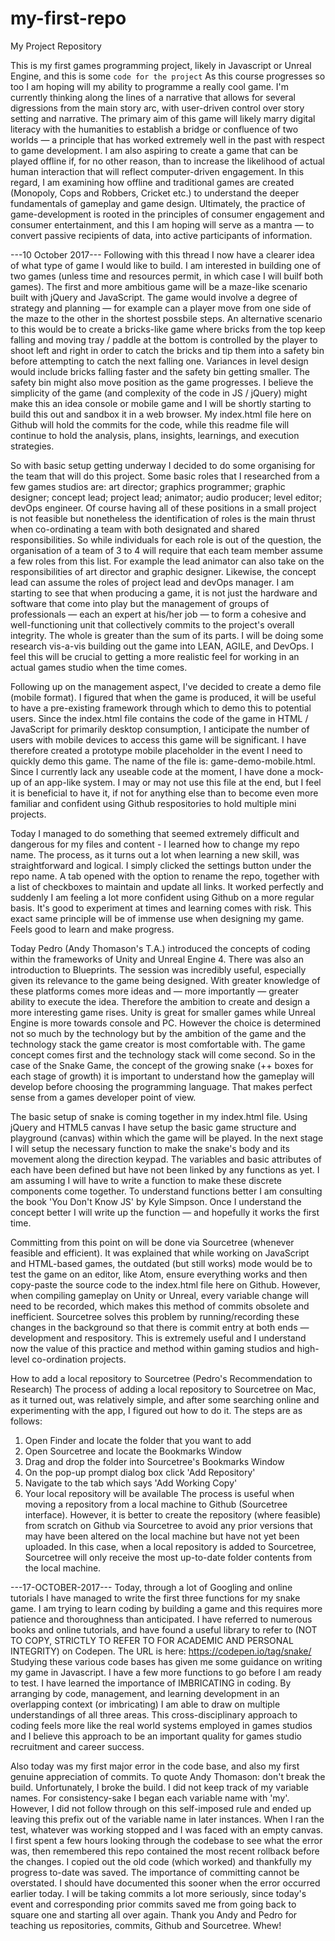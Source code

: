 # my-first-repo
My Project Repository

This is my first games programming project, likely in Javascript or Unreal Engine, and this is some <code>code for the project</code> As this course progresses so too I am hoping will my ability to programme a really cool game. I'm currently thinking along the lines of a narrative that allows for several digressions from the main story arc, with user-driven control over story setting and narrative. The primary aim of this game will likely marry digital literacy with the humanities to establish a bridge or confluence of two worlds — a principle that has worked extremely well in the past with respect to game development. I am also aspiring to create a game that can be played offline if, for no other reason, than to increase the likelihood of actual human interaction that will reflect computer-driven engagement. In this regard, I am examining how offline and traditional games are created (Monopoly, Cops and Robbers, Cricket etc.) to understand the deeper fundamentals of gameplay and game design. Ultimately, the practice of game-development is rooted in the principles of consumer engagement and consumer entertainment, and this I am hoping will serve as a mantra — to convert passive recipients of data, into active participants of information.


---10 October 2017---
Following with this thread I now have a clearer idea of what type of game I would like to build. I am interested in building one of two games (unless time and resources permit, in which case I will builf both games). The first and more ambitious game will be a maze-like scenario built with jQuery and JavaScript. The game would involve a degree of strategy and planning — for example can a player move from one side of the maze to the other in the shortest possbile steps. An alternative scenario to this would be to create a bricks-like game where bricks from the top keep falling and moving tray / paddle at the bottom is controlled by the player to shoot left and right in order to catch the bricks and tip them into a safety bin before attempting to catch the next falling one. Variances in level design would include bricks falling faster and the safety bin getting smaller. The safety bin might also move position as the game progresses. I believe the simplicity of the game (and complexity of the code in JS / jQuery) might make this an idea console or mobile game and I will be shortly starting to build this out and sandbox it in a web browser. My index.html file here on Github will hold the commits for the code, while this readme file will continue to hold the analysis, plans, insights, learnings, and execution strategies.


So with basic setup getting underway I decided to do some organising for the team that will do this project. Some basic roles that I researched from a few games studios are: art director; graphics programmer; graphic designer; concept lead; project lead; animator; audio producer; level editor; devOps engineer. Of course having all of these positions in a small project is not feasible but nonetheless the identification of roles is the main thrust when co-ordinating a team with both designated and shared responsibilities. So while individuals for each role is out of the question, the organisation of a team of 3 to 4 will require that each team member assume a few roles from this list. For example the lead animator can also take on the responsibilities of art director and graphic designer. Likewise, the concept lead can assume the roles of project lead and devOps manager. I am starting to see that when producing a game, it is not just the hardware and software that come into play but the management of groups of professionals — each an expert at his/her job — to form a cohesive and well-functioning unit that collectively commits to the project's overall integrity. The whole is greater than the sum of its parts. I will be doing some research vis-a-vis building out the game into LEAN, AGILE, and DevOps. I feel this will be crucial to getting a more realistic feel for working in an actual games studio when the time comes.


Following up on the management aspect, I've decided to create a demo file (mobile format). I figured that when the game is produced, it will be useful to have a pre-existing framework through which to demo this to potential users. Since the index.html file contains the code of the game in HTML / JavaScript for primarily desktop consumption, I anticipate the number of users with mobile devices to access this game will be significant. I have therefore created a prototype mobile placeholder in the event I need to quickly demo this game. The name of the file is: game-demo-mobile.html. Since I currently lack any useable code at the moment, I have done a mock-up of an app-like system. I may or may not use this file at the end, but I feel it is beneficial to have it, if not for anything else than to become even more familiar and confident using Github respositories to hold multiple mini projects.


Today I managed to do something that seemed extremely difficult and dangerous for my files and content - I learned how to change my repo name. The process, as it turns out a lot when learning a new skill, was straightforward and logical. I simply clicked the settings button under the repo name. A tab opened with the option to rename the repo, together with a list of checkboxes to maintain and update all links. It worked perfectly and suddenly I am feeling a lot more confident using Github on a more regular basis. It's good to experiment at times and learning comes with risk. This exact same principle will be of immense use when designing my game. Feels good to learn and make progress.


Today Pedro (Andy Thomason's T.A.) introduced the concepts of coding within the frameworks of Unity and Unreal Engine 4. There was also an introduction to Blueprints. The session was incredibly useful, especially given its relevance to the game being designed. With greater knowledge of these platforms comes more ideas and — more importantly — greater ability to execute the idea. Therefore the ambition to create and design a more interesting game rises. Unity is great for smaller games while Unreal Engine is more towards console and PC. However the choice is determined not so much by the technology but by the ambition of the game and the technology stack the game creator is most comfortable with. The game concept comes first and the technology stack will come second. So in the case of the Snake Game, the concept of the growing snake (++ boxes for each stage of growth) it is important to understand how the gameplay will develop before choosing the programming language. That makes perfect sense from a games developer point of view.


The basic setup of snake is coming together in my index.html file. Using jQuery and HTML5 canvas I have setup the basic game structure and playground (canvas) within which the game will be played. In the next stage I will setup the necessary function to make the snake's body and its movement along the direction keypad. The variables and basic attributes of each have been defined but have not been linked by any functions as yet. I am assuming I will have to write a function to make these discrete components come together. To understand functions better I am consulting the book 'You Don't Know JS' by Kyle Simpson. Once I understand the concept better I will write up the function — and hopefully it works the first time.


Committing from this point on will be done via Sourcetree (whenever feasible and efficient). It was explained that while working on JavaScript and HTML-based games, the outdated (but still works) mode would be to test the game on an editor, like Atom, ensure everything works and then copy-paste the source code to the index.html file here on Github. However, when compiling gameplay on Unity or Unreal, every variable change will need to be recorded, which makes this method of commits obsolete and inefficient. Sourcetree solves this problem by running/recording these changes in the background so that there is commit entry at both ends — development and respository. This is extremely useful and I understand now the value of this practice and method within gaming studios and high-level co-ordination projects.


How to add a local repository to Sourcetree (Pedro's Recommendation to Research)
The process of adding a local repository to Sourcetree on Mac, as it turned out, was relatively simple, and after some searching online and experimenting with the app, I figured out how to do it. The steps are as follows:
1. Open Finder and locate the folder that you want to add
2. Open Sourcetree and locate the Bookmarks Window
3. Drag and drop the folder into Sourcetree's Bookmarks Window
4. On the pop-up prompt dialog box click 'Add Repository'
5. Navigate to the tab which says 'Add Working Copy'
6. Your local repository will be available
The process is useful when moving a repository from a local machine to Github (Sourcetree interface). However, it is better to create the repository (where feasible) from scratch on Github via Sourcetree to avoid any prior versions that may have been altered on the local machine but have not yet been uploaded. In this case, when a local repository is added to Sourcetree, Sourcetree will only receive the most up-to-date folder contents from the local machine.


---17-OCTOBER-2017---
Today, through a lot of Googling and online tutorials I have managed to write the first three functions for my snake game. I am trying to learn coding by building a game and this requires more patience and thoroughness than anticipated. I have referred to numerous books and online tutorials, and have found a useful library to refer to (NOT TO COPY, STRICTLY TO REFER TO FOR ACADEMIC AND PERSONAL INTEGRITY) on Codepen. The URL is here: https://codepen.io/tag/snake/ Studying these various code bases has given me some guidance on writing my game in Javascript. I have a few more functions to go before I am ready to test. I have learned the importance of IMBRICATING in coding. By arranging by code, management, and learning development in an overlapping context (or imbricating) I am able to draw on multiple understandings of all three areas. This cross-disciplinary approach to coding feels more like the real world systems employed in games studios and I believe this approach to be an important quality for games studio recruitment and career success.

Also today was my first major error in the code base, and also my first genuine appreciation of commits. To quote Andy Thomason: don't break the build. Unfortunately, I broke the build. I did not keep track of my variable names. For consistency-sake I began each variable name with 'my'. However, I did not follow through on this self-imposed rule and ended up leaving this prefix out of the variable name in later instances. When I ran the test, whatever was working stopped and I was faced with an empty canvas. I first spent a few hours looking through the codebase to see what the error was, then remembered this repo contained the most recent rollback before the changes. I copied out the old code (which worked) and thankfully my progress to-date was saved. The importance of committing cannot be overstated. I should have documented this sooner when the error occurred earlier today. I will be taking commits a lot more seriously, since today's event and corresponding prior commits saved me from going back to square one and starting all over again. Thank you Andy and Pedro for teaching us repositories, commits, Github and Sourcetree. Whew!


